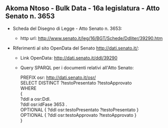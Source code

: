 ## Akoma Ntoso - Bulk Data - 16a legislatura - Atto Senato n. 3653 ##

* Scheda del Disegno di Legge - Atto Senato n. 3653:
	* http url: http://www.senato.it/leg/16/BGT/Schede/Ddliter/39290.htm

* Riferimenti al sito OpenData del Senato http://dati.senato.it/:
	* Link OpenData: http://dati.senato.it/ddl/39290
	* Query SPARQL per i documenti relativi all'Atto Senato:

        PREFIX osr: <http://dati.senato.it/osr/>  
		SELECT DISTINCT ?testoPresentato ?testoApprovato  
		WHERE  
		{  
		    ?ddl a osr:Ddl.  
		    ?ddl osr:idFase 3653 .  
		    OPTIONAL { ?ddl osr:testoPresentato ?testoPresentato }  
		    OPTIONAL { ?ddl osr:testoApprovato ?testoApprovato }  
		}
		